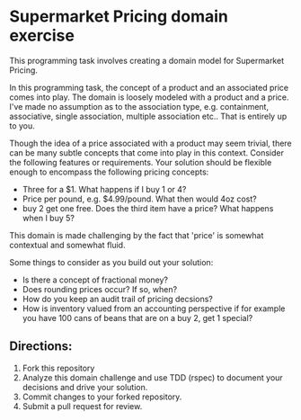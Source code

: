 # Supermarket Pricing domain exercise

This programming task involves creating a domain model for Supermarket Pricing.

In this programming task, the concept of a product and an associated price comes into play.  The domain is loosely modeled with a product and a price.  I've made no assumption as to the association type, e.g. containment, associative, single association, multiple association etc..  That is entirely up to you.  

Though the idea of a price associated with a product may seem trivial, there can be many subtle concepts that come into play in this context.  Consider the following features or requirements.  Your solution should be flexible enough to encompass the following pricing concepts:

* Three for a $1.  What happens if I buy 1 or 4?
* Price per pound, e.g. $4.99/pound.  What then would 4oz cost?
* buy 2 get one free.  Does the third item have a price?  What happens when I buy 5?

This domain is made challenging by the fact that 'price' is somewhat contextual and somewhat fluid.  

Some things to consider as you build out your solution:
* Is there a concept of fractional money?
* Does rounding prices occur?  If so, when?
* How do you keep an audit trail of pricing decsions?  
* How is inventory valued from an accounting perspective if for example you have 100 cans of beans that are on a buy 2, get 1 special?

## Directions:
1. Fork this repository
2. Analyze this domain challenge and use TDD (rspec) to document your decisions and drive your solution.
3. Commit changes to your forked repository.
4. Submit a pull request for review.
